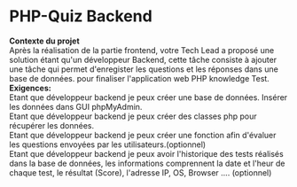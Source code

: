 # PHP-Quiz Backend  
****Contexte du projet****  
Après la réalisation de la partie frontend, votre Tech Lead a proposé une solution étant qu'un développeur Backend, cette tâche consiste à ajouter une tâche qui permet   d'enregister les questions et les réponses dans une base de données. pour finaliser l'application web PHP knowledge Test.  
****Exigences:****  
Etant que développeur backend je peux créer une base de données. Insérer les données dans GUI phpMyAdmin.  
Etant que développeur backend je peux créer des classes php pour récupérer les données.  
Etant que développeur backend je peux créer une fonction afin d'évaluer les questions envoyées par les utilisateurs.(optionnel)  
Etant que développeur backend je peux avoir l'historique des tests réalisés dans la base de données, les informations comprennent la date et l'heur de chaque test,   le résultat (Score), l'adresse IP, OS, Browser .... (optionnel)  
